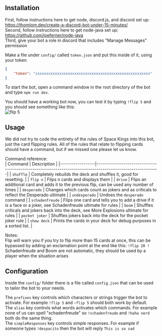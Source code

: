 ## Installation
First, follow instructions here to get node, discord.js, and discord set up: https://thomlom.dev/create-a-discord-bot-under-15-minutes/   
Second, follow instructions here to get node-java set up: https://github.com/joeferner/node-java    
Third, give your bot a role in discord that includes "Manage Messages" permission   

Make a file under `config/` called `token.json` and put this inside of it, using your token:  

```json
{
    "token": "xxxxxxxxxxxxxxxxxxxxxxxxxxxxxxxxxxxxxxxxxxxxxxxxxxxxx"
}
```

To start the bot, open a command window in the root directory of the bot and type `npm run dev`.

You should have a working bot now, you can test it by typing `!flip 5` and you should see something like this:  
![flip 5](https://i.imgur.com/qwMVa9f.png "flip 5 result")

## Usage

We did not try to code the entirety of the rules of Space Kings into this bot, just the card flipping rules. All of the rules that relate to flipping cards should have a command, but if we missed one please let us know.   

Command reference:  
| Command          | Description                                                                                                  |
|------------------|--------------------------------------------------------------------------------------------------------------|
| `shuffle`        | Completely rebuilds the deck and shuffles it, good for resetting.                                            |
| `flip n`         | Flips n cards and displays them                                                                              |
| `drive`          | Flips an additional card and adds it to the previous flip, can be used any number of times                   |
| `desperado`      | Changes which cards count as jokers and as criticals to reflect the Desperado ultimate                       |
| `undesperado`    | Undoes the `desperado` command                                                                               |
| `schadenfreude`  | Flips one card and tells you to add a drive if it is a face or a joker, see Schadenfreude ultimate for rules |
| `boom`           | Shuffles criticals and jokers back into the deck, see More Explosions ultimate for rules                     |
| `pocket joker`   | Shuffles jokers back into the deck for the pocket joker rule                                                 |
| `show deck`      | Prints the cards in your deck for debug purposes in a sorted list.                                           |

Notes:   
Flip will warn you if you try to flip more than 15 cards at once, this can be bypassed by adding an exclamation point at the end like this: `!flip 20 !`
Schadenfreude and Boom are not automatic, they should be used by a player when the situation arises 

## Configuration

Inside the `config/` folder there is a file called `config.json` that can be used to tailor the bot to your needs.   
  
The `prefixes` key controls which characters or strings trigger the bot to activate. For example `!flip 5` and `~flip 5` should both work by default.   
The `alias` key controls what words activates which commands. For example none of us can spell "schadenfreude" so `!schadenfreude` and `!haha nerd` both do the same thing.   
The `simpleResponses` key controls simple responses. For example if someone types `!despacito` then the bot will reply `This is so sad`
